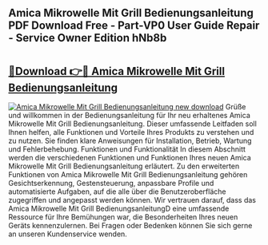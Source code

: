 ## Amica Mikrowelle Mit Grill Bedienungsanleitung PDF Download Free - Part-VP0 User Guide Repair - Service Owner Edition hNb8b

# <h2><a href="http://df5u7qg.blite.top/?on=Amica+Mikrowelle+Mit+Grill+Bedienungsanleitung">🔗Download 👉🔴 Amica Mikrowelle Mit Grill Bedienungsanleitung</a></h2>

[![Amica Mikrowelle Mit Grill Bedienungsanleitung new download](https://i.imgur.com/lujVjoI.png)](http://df5u7qg.blite.top/?on=Amica+Mikrowelle+Mit+Grill+Bedienungsanleitung)
Grüße und willkommen in der Bedienungsanleitung für Ihr neu erhaltenes Amica Mikrowelle Mit Grill Bedienungsanleitung. Dieser umfassende Leitfaden soll Ihnen helfen, alle Funktionen und Vorteile Ihres Produkts zu verstehen und zu nutzen. Sie finden klare Anweisungen für Installation, Betrieb, Wartung und Fehlerbehebung. Funktionen und Funktionalität In diesem Abschnitt werden die verschiedenen Funktionen und Funktionen Ihres neuen Amica Mikrowelle Mit Grill Bedienungsanleitung erläutert. Zu den erweiterten Funktionen von Amica Mikrowelle Mit Grill Bedienungsanleitung gehören Gesichtserkennung, Gestensteuerung, anpassbare Profile und automatisierte Aufgaben, auf die alle über die Benutzeroberfläche zugegriffen und angepasst werden können. Wir vertrauen darauf, dass das Amica Mikrowelle Mit Grill BedienungsanleitungD eine umfassende Ressource für Ihre Bemühungen war, die Besonderheiten Ihres neuen Geräts kennenzulernen. Bei Fragen oder Bedenken können Sie sich gerne an unseren Kundenservice wenden.
